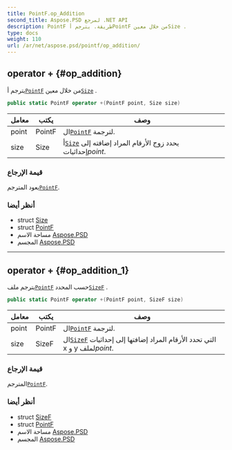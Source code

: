 ```yaml
---
title: PointF.op_Addition
second_title: Aspose.PSD لمرجع .NET API
description: PointF طريقة. يترجم أPointF من خلال معينSize .
type: docs
weight: 110
url: /ar/net/aspose.psd/pointf/op_addition/
---
```

## operator + {#op_addition}

يترجم أ[`PointF`](../) من خلال معين[`Size`](../../size/) .

```csharp
public static PointF operator +(PointF point, Size size)
```

| معامل | يكتب | وصف |
| --- | --- | --- |
| point | PointF | ال[`PointF`](../) لترجمة. |
| size | Size | أ[`Size`](../../size/) يحدد زوج الأرقام المراد إضافته إلى إحداثيات*point*. |

### قيمة الإرجاع

يعود المترجم[`PointF`](../).

### أنظر أيضا

* struct [Size](../../size/)
* struct [PointF](../)
* مساحة الاسم [Aspose.PSD](../../pointf/)
* المجسم [Aspose.PSD](../../../)

---

## operator + {#op_addition_1}

يترجم ملف[`PointF`](../) حسب المحدد[`SizeF`](../../sizef/) .

```csharp
public static PointF operator +(PointF point, SizeF size)
```

| معامل | يكتب | وصف |
| --- | --- | --- |
| point | PointF | ال[`PointF`](../) لترجمة. |
| size | SizeF | ال[`SizeF`](../../sizef/) التي تحدد الأرقام المراد إضافتها إلى إحداثيات x و y لملف*point*. |

### قيمة الإرجاع

المترجم[`PointF`](../).

### أنظر أيضا

* struct [SizeF](../../sizef/)
* struct [PointF](../)
* مساحة الاسم [Aspose.PSD](../../pointf/)
* المجسم [Aspose.PSD](../../../)


